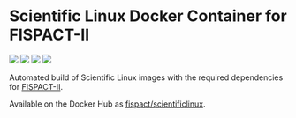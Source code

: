 # Scientific Linux Docker Container for FISPACT-II

[![](https://images.microbadger.com/badges/image/fispact/scientificlinux.svg)](https://microbadger.com/images/fispact/scientificlinux)  [![](https://images.microbadger.com/badges/version/fispact/scientificlinux.svg)](https://microbadger.com/images/fispact/scientificlinux)  [![](https://images.microbadger.com/badges/commit/fispact/scientificlinux.svg)](https://microbadger.com/images/fispact/scientificlinux)  [![](https://images.microbadger.com/badges/license/fispact/scientificlinux.svg)](https://microbadger.com/images/fispact/scientificlinux)

Automated build of Scientific Linux images with the required dependencies for [FISPACT-II](http://fispact.ukaea.uk).

Available on the Docker Hub as [fispact/scientificlinux](https://hub.docker.com/r/fispact/scientificlinux/).
